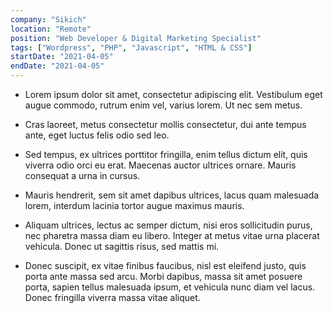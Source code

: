 ```yaml
---
company: "Sikich"
location: "Remote"
position: "Web Developer & Digital Marketing Specialist"
tags: ["Wordpress", "PHP", "Javascript", "HTML & CSS"]
startDate: "2021-04-05"
endDate: "2021-04-05"
---
```


- Lorem ipsum dolor sit amet, consectetur adipiscing elit. Vestibulum eget augue commodo, rutrum enim vel, varius lorem. Ut nec sem metus.</p>

* Cras laoreet, metus consectetur mollis consectetur, dui ante tempus ante, eget luctus felis odio sed leo.</p>

* Sed tempus, ex ultrices porttitor fringilla, enim tellus dictum elit, quis viverra odio orci eu erat. Maecenas auctor ultrices ornare. Mauris consequat a urna in cursus.</p>

* Mauris hendrerit, sem sit amet dapibus ultrices, lacus quam malesuada lorem, interdum lacinia tortor augue maximus mauris.</p>

* Aliquam ultrices, lectus ac semper dictum, nisi eros sollicitudin purus, nec pharetra massa diam eu libero. Integer at metus vitae urna placerat vehicula. Donec ut sagittis risus, sed mattis mi.</p>

* Donec suscipit, ex vitae finibus faucibus, nisl est eleifend justo, quis porta ante massa sed arcu. Morbi dapibus, massa sit amet posuere porta, sapien tellus malesuada ipsum, et vehicula nunc diam vel lacus. Donec fringilla viverra massa vitae aliquet.</p>
